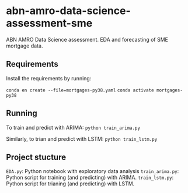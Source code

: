 # abn-amro-data-science-assessment-sme
ABN AMRO Data Science assessment. EDA and forecasting of SME mortgage data.

## Requirements

Install the requirements by running:

`conda en create --file=mortgages-py38.yaml`
`conda activate mortgages-py38`

## Running

To train and predict with ARIMA:
`python train_arima.py`

Similarly, to trian and predict with LSTM:
`python train_lstm.py`

## Project stucture

`EDA.py`: Python notebook with exploratory data analysis
`train_arima.py`: Python script for training (and predicting) with ARIMA.
`train_lstm.py`: Python script for trianing (and predicting) with LSTM.

